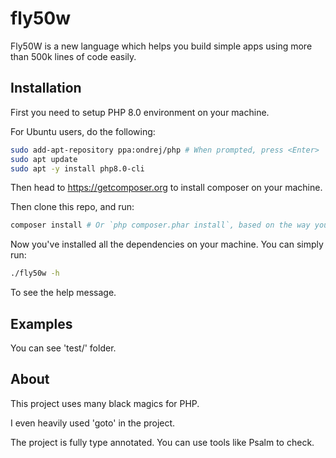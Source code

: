 # fly50w

Fly50W is a new language which helps you build simple apps using more than 500k lines of code easily.

## Installation

First you need to setup PHP 8.0 environment on your machine.

For Ubuntu users, do the following:

```bash
sudo add-apt-repository ppa:ondrej/php # When prompted, press <Enter>
sudo apt update
sudo apt -y install php8.0-cli
```

Then head to <https://getcomposer.org> to install composer on your machine.

Then clone this repo, and run:

```bash
composer install # Or `php composer.phar install`, based on the way you installed composer
```

Now you've installed all the dependencies on your machine. You can simply run:

```bash
./fly50w -h
```

To see the help message.

## Examples

You can see 'test/' folder.

## About

This project uses many black magics for PHP.

I even heavily used 'goto' in the project.

The project is fully type annotated. You can use tools like Psalm to check.
